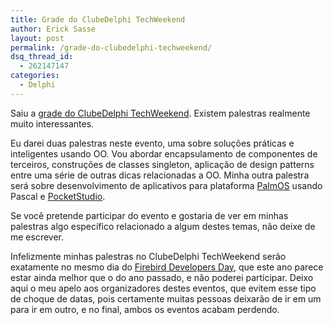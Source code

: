 ```yaml
---
title: Grade do ClubeDelphi TechWeekend
author: Erick Sasse
layout: post
permalink: /grade-do-clubedelphi-techweekend/
dsq_thread_id:
  - 262147147
categories:
  - Delphi
---
```

Saiu a [grade do ClubeDelphi TechWeekend][1]. Existem palestras realmente muito interessantes. 

Eu darei duas palestras neste evento, uma sobre solu&ccedil;&otilde;es pr&aacute;ticas e inteligentes usando OO. Vou abordar encapsulamento de componentes de terceiros, constru&ccedil;&otilde;es de classes singleton, aplica&ccedil;&atilde;o de design patterns entre uma s&eacute;rie de outras dicas relacionadas a OO. Minha outra palestra ser&aacute; sobre desenvolvimento de aplicativos para plataforma [PalmOS][2] usando Pascal e [PocketStudio][3].

Se voc&ecirc; pretende participar do evento e gostaria de ver em minhas palestras algo espec&iacute;fico relacionado a algum destes temas, n&atilde;o deixe de me escrever.

Infelizmente minhas palestras no ClubeDelphi TechWeekend ser&atilde;o exatamente no mesmo dia do [Firebird Developers Day][4], que este ano parece estar ainda melhor que o do ano passado, e n&atilde;o poderei participar. Deixo aqui o meu apelo aos organizadores destes eventos, que evitem esse tipo de choque de datas, pois certamente muitas pessoas deixar&atilde;o de ir em um para ir em outro, e no final, ambos os eventos acabam perdendo.

 [1]: http://www.devmedia.com.br/tw/grade.htm
 [2]: http://www.palmsource.com
 [3]: http://www.winsoft.sk/pstudio.htm
 [4]: http://www.firebirddevelopersday.com.br/
